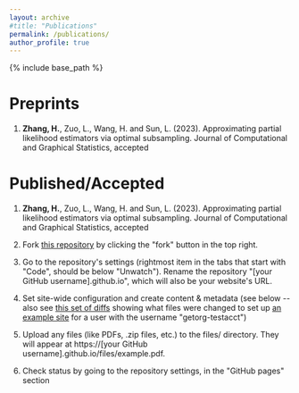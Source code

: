 ```yaml
---
layout: archive
#title: "Publications"
permalink: /publications/
author_profile: true
---
```


{% include base_path %}

Preprints
======
1. **Zhang, H.**, Zuo, L., Wang, H. and Sun, L. (2023). Approximating partial likelihood estimators via optimal subsampling. Journal of Computational and Graphical Statistics, accepted



Published/Accepted
======
1. **Zhang, H.**, Zuo, L., Wang, H. and Sun, L. (2023). Approximating partial likelihood estimators via optimal subsampling. Journal of Computational and Graphical Statistics, accepted
   
1. Fork [this repository](https://github.com/academicpages/academicpages.github.io) by clicking the "fork" button in the top right.
   
1. Go to the repository's settings (rightmost item in the tabs that start with "Code", should be below "Unwatch"). Rename the repository "[your GitHub username].github.io", which will also be your website's URL.
1. Set site-wide configuration and create content & metadata (see below -- also see [this set of diffs](http://archive.is/3TPas) showing what files were changed to set up [an example site](https://getorg-testacct.github.io) for a user with the username "getorg-testacct")
1. Upload any files (like PDFs, .zip files, etc.) to the files/ directory. They will appear at https://[your GitHub username].github.io/files/example.pdf.  
1. Check status by going to the repository settings, in the "GitHub pages" section


